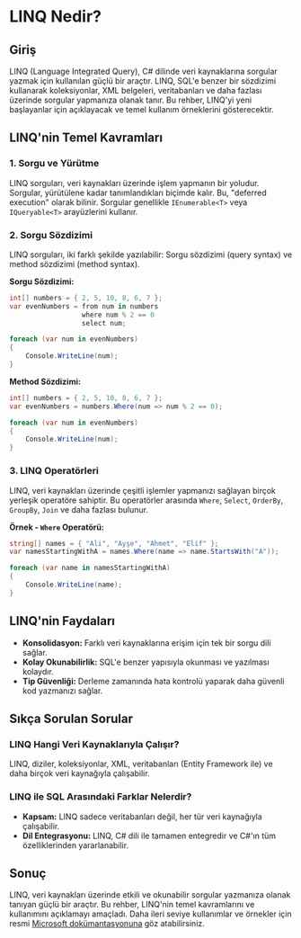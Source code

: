 
# LINQ Nedir? 

## Giriş

LINQ (Language Integrated Query), C# dilinde veri kaynaklarına sorgular yazmak için kullanılan güçlü bir araçtır. LINQ, SQL'e benzer bir sözdizimi kullanarak koleksiyonlar, XML belgeleri, veritabanları ve daha fazlası üzerinde sorgular yapmanıza olanak tanır. Bu rehber, LINQ'yi yeni başlayanlar için açıklayacak ve temel kullanım örneklerini gösterecektir.

## LINQ'nin Temel Kavramları

### 1. Sorgu ve Yürütme
LINQ sorguları, veri kaynakları üzerinde işlem yapmanın bir yoludur. Sorgular, yürütülene kadar tanımlandıkları biçimde kalır. Bu, "deferred execution" olarak bilinir. Sorgular genellikle `IEnumerable<T>` veya `IQueryable<T>` arayüzlerini kullanır.

### 2. Sorgu Sözdizimi
LINQ sorguları, iki farklı şekilde yazılabilir: Sorgu sözdizimi (query syntax) ve method sözdizimi (method syntax).

**Sorgu Sözdizimi:**
```csharp
int[] numbers = { 2, 5, 10, 8, 6, 7 };
var evenNumbers = from num in numbers
                  where num % 2 == 0
                  select num;

foreach (var num in evenNumbers)
{
    Console.WriteLine(num);
}
```

**Method Sözdizimi:**
```csharp
int[] numbers = { 2, 5, 10, 8, 6, 7 };
var evenNumbers = numbers.Where(num => num % 2 == 0);

foreach (var num in evenNumbers)
{
    Console.WriteLine(num);
}
```

### 3. LINQ Operatörleri
LINQ, veri kaynakları üzerinde çeşitli işlemler yapmanızı sağlayan birçok yerleşik operatöre sahiptir. Bu operatörler arasında `Where`, `Select`, `OrderBy`, `GroupBy`, `Join` ve daha fazlası bulunur.

**Örnek - `Where` Operatörü:**
```csharp
string[] names = { "Ali", "Ayşe", "Ahmet", "Elif" };
var namesStartingWithA = names.Where(name => name.StartsWith("A"));

foreach (var name in namesStartingWithA)
{
    Console.WriteLine(name);
}
```

## LINQ'nin Faydaları

- **Konsolidasyon:** Farklı veri kaynaklarına erişim için tek bir sorgu dili sağlar.
- **Kolay Okunabilirlik:** SQL'e benzer yapısıyla okunması ve yazılması kolaydır.
- **Tip Güvenliği:** Derleme zamanında hata kontrolü yaparak daha güvenli kod yazmanızı sağlar.

## Sıkça Sorulan Sorular

### LINQ Hangi Veri Kaynaklarıyla Çalışır?
LINQ, diziler, koleksiyonlar, XML, veritabanları (Entity Framework ile) ve daha birçok veri kaynağıyla çalışabilir.

### LINQ ile SQL Arasındaki Farklar Nelerdir?
- **Kapsam:** LINQ sadece veritabanları değil, her tür veri kaynağıyla çalışabilir.
- **Dil Entegrasyonu:** LINQ, C# dili ile tamamen entegredir ve C#'ın tüm özelliklerinden yararlanabilir.

## Sonuç

LINQ, veri kaynakları üzerinde etkili ve okunabilir sorgular yazmanıza olanak tanıyan güçlü bir araçtır. Bu rehber, LINQ'nin temel kavramlarını ve kullanımını açıklamayı amaçladı. Daha ileri seviye kullanımlar ve örnekler için resmi [Microsoft dokümantasyonuna](https://docs.microsoft.com/tr-tr/dotnet/csharp/programming-guide/concepts/linq/) göz atabilirsiniz.
